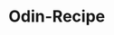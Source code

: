 # Odin-Recipe
<!-- I will be building a basic webpage out of HTML to show my knowledge of HTML thus far>